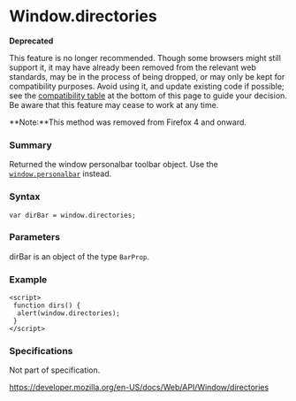 Window.directories
==================

**Deprecated**

This feature is no longer recommended. Though some browsers might still support it, it may have already been removed from the relevant web standards, may be in the process of being dropped, or may only be kept for compatibility purposes. Avoid using it, and update existing code if possible; see the [compatibility table](#browser_compatibility) at the bottom of this page to guide your decision. Be aware that this feature may cease to work at any time.

**Note:**This method was removed from Firefox 4 and onward.

### Summary

Returned the window personalbar toolbar object. Use the [`window.personalbar`](personalbar) instead.

### Syntax

    var dirBar = window.directories;

### Parameters

dirBar is an object of the type `BarProp`.

### Example

    <script>
     function dirs() {
      alert(window.directories);
     }
    </script>

### Specifications

Not part of specification.

<a href="https://developer.mozilla.org/en-US/docs/Web/API/Window/directories" class="_attribution-link">https://developer.mozilla.org/en-US/docs/Web/API/Window/directories</a>
